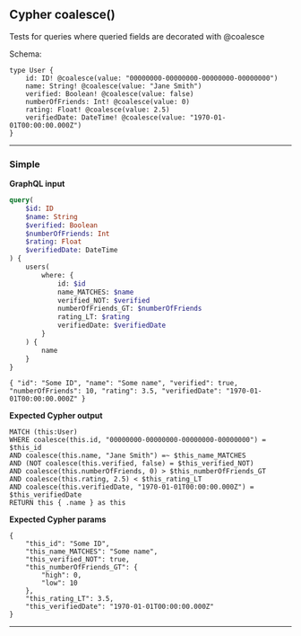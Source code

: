 ## Cypher coalesce()

Tests for queries where queried fields are decorated with @coalesce

Schema:

```schema
type User {
    id: ID! @coalesce(value: "00000000-00000000-00000000-00000000")
    name: String! @coalesce(value: "Jane Smith")
    verified: Boolean! @coalesce(value: false)
    numberOfFriends: Int! @coalesce(value: 0)
    rating: Float! @coalesce(value: 2.5)
    verifiedDate: DateTime! @coalesce(value: "1970-01-01T00:00:00.000Z")
}
```

---

### Simple

**GraphQL input**

```graphql
query(
    $id: ID
    $name: String
    $verified: Boolean
    $numberOfFriends: Int
    $rating: Float
    $verifiedDate: DateTime
) {
    users(
        where: {
            id: $id
            name_MATCHES: $name
            verified_NOT: $verified
            numberOfFriends_GT: $numberOfFriends
            rating_LT: $rating
            verifiedDate: $verifiedDate
        }
    ) {
        name
    }
}
```

```graphql-params
{ "id": "Some ID", "name": "Some name", "verified": true, "numberOfFriends": 10, "rating": 3.5, "verifiedDate": "1970-01-01T00:00:00.000Z" }
```

**Expected Cypher output**

```cypher
MATCH (this:User)
WHERE coalesce(this.id, "00000000-00000000-00000000-00000000") = $this_id
AND coalesce(this.name, "Jane Smith") =~ $this_name_MATCHES
AND (NOT coalesce(this.verified, false) = $this_verified_NOT)
AND coalesce(this.numberOfFriends, 0) > $this_numberOfFriends_GT
AND coalesce(this.rating, 2.5) < $this_rating_LT
AND coalesce(this.verifiedDate, "1970-01-01T00:00:00.000Z") = $this_verifiedDate
RETURN this { .name } as this
```

**Expected Cypher params**

```cypher-params
{
    "this_id": "Some ID",
    "this_name_MATCHES": "Some name",
    "this_verified_NOT": true,
    "this_numberOfFriends_GT": {
        "high": 0,
        "low": 10
    },
    "this_rating_LT": 3.5,
    "this_verifiedDate": "1970-01-01T00:00:00.000Z"
}
```

---
